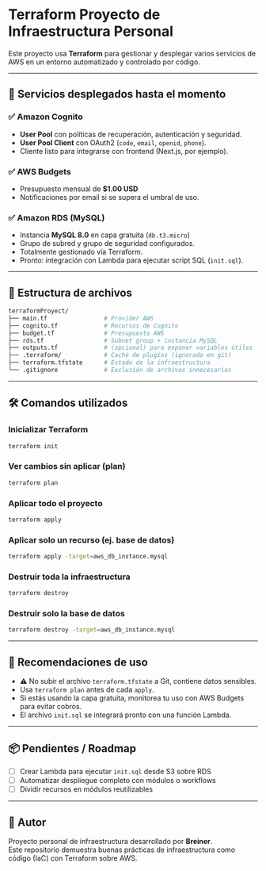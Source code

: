 # Terraform Proyecto de Infraestructura Personal

Este proyecto usa **Terraform** para gestionar y desplegar varios servicios de AWS en un entorno automatizado y controlado por código.

---

## 🚀 Servicios desplegados hasta el momento

### ✅ Amazon Cognito
- **User Pool** con políticas de recuperación, autenticación y seguridad.
- **User Pool Client** con OAuth2 (`code`, `email`, `openid`, `phone`).
- Cliente listo para integrarse con frontend (Next.js, por ejemplo).

### ✅ AWS Budgets
- Presupuesto mensual de **$1.00 USD**
- Notificaciones por email si se supera el umbral de uso.

### ✅ Amazon RDS (MySQL)
- Instancia **MySQL 8.0** en capa gratuita (`db.t3.micro`)
- Grupo de subred y grupo de seguridad configurados.
- Totalmente gestionado vía Terraform.
- Pronto: integración con Lambda para ejecutar script SQL (`init.sql`).

---

## 🧱 Estructura de archivos

```bash
terraformProyect/
├── main.tf                # Provider AWS
├── cognito.tf             # Recursos de Cognito
├── budget.tf              # Presupuesto AWS
├── rds.tf                 # Subnet group + instancia MySQL
├── outputs.tf             # (opcional) para exponer variables útiles
├── .terraform/            # Caché de plugins (ignorado en git)
├── terraform.tfstate      # Estado de la infraestructura
└── .gitignore             # Exclusión de archivos innecesarios
```

---

## 🛠️ Comandos utilizados

### Inicializar Terraform
```bash
terraform init
```

### Ver cambios sin aplicar (plan)
```bash
terraform plan
```

### Aplicar todo el proyecto
```bash
terraform apply
```

### Aplicar solo un recurso (ej. base de datos)
```bash
terraform apply -target=aws_db_instance.mysql
```

### Destruir toda la infraestructura
```bash
terraform destroy
```

### Destruir solo la base de datos
```bash
terraform destroy -target=aws_db_instance.mysql
```

---

## 📌 Recomendaciones de uso

- ⚠️ No subir el archivo `terraform.tfstate` a Git, contiene datos sensibles.
- Usa `terraform plan` antes de cada `apply`.
- Si estás usando la capa gratuita, monitorea tu uso con AWS Budgets para evitar cobros.
- El archivo `init.sql` se integrará pronto con una función Lambda.

---

## 📦 Pendientes / Roadmap

- [ ] Crear Lambda para ejecutar `init.sql` desde S3 sobre RDS
- [ ] Automatizar despliegue completo con módulos o workflows
- [ ] Dividir recursos en módulos reutilizables

---

## 🧠 Autor

Proyecto personal de infraestructura desarrollado por **Breiner**.  
Este repositorio demuestra buenas prácticas de infraestructura como código (IaC) con Terraform sobre AWS.
